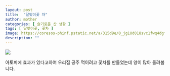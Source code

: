 ```yaml
---
layout: post
title:  "달맞이꽃 차"
author: mother
categories: [ 슬기로운 산 생활 ]
tags: [ 달맞이꽃, 꽃차 ]
image: https://coresos-phinf.pstatic.net/a/315d9e/0_jg1Ud018svc1fwq4dgf5uht0_srh9k9.jpg?type=e1920_std
description: ""
---
```


![](https://coresos-phinf.pstatic.net/a/315d8b/0_jg1Ud018svc1ov2pn4elq0md_srh9k9.jpg?type=e1920_std)

아토피에  효과가 있다고하여 우리집 공주 먹이려고 꽃차를 만들었는데 양이 많아 올려봅니다.